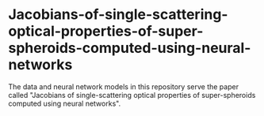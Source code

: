 # Jacobians-of-single-scattering-optical-properties-of-super-spheroids-computed-using-neural-networks
The data and neural network models in this repository serve the paper called "Jacobians of single-scattering optical properties of super-spheroids computed using neural networks".
